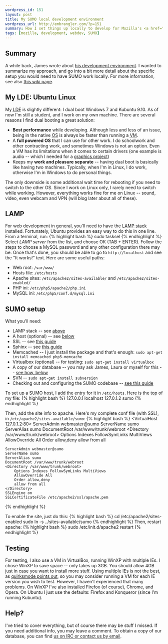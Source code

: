 ```yaml
--- 
wordpress_id: 151
layout: post
title: My SUMO local development environment
wordpress_url: http://embrangler.com/?p=151
summary: How I set things up locally to develop for Mozilla's <a href="http://support.mozilla.com">SUMO</a>.
tags: [mozilla, development, webdev, SUMO]
---
```

## Summary
A while back, James wrote about [his development environment](http://coffeeonthekeyboard.com/local-web-development-323/ "James' local development environment"). I wanted to summarize my approach, and go into a bit more detail about the specific setup you would need to have SUMO work locally. For more information, see also [this wiki page](http://https://wiki.mozilla.org/Support:Sumodev#Get_Involved).

## My LDE: Ubuntu Linux
My <abbr title="local development environment">LDE</abbr> is slightly different: I dual boot Windows 7 and Kubuntu 9.10. As of now I'm still a student, and I work on my own machine. There are several reasons I find dual booting a great solution:

* __Best performance__ while developing. Although less and less of an issue, being in the native <abbr title="Operating System">OS</abbr> is always be faster than running a <abbr title="Virtual Machine">VM</abbr>.
* A __full powered OS__ that I can use for other work. I do schoolwork and other contracting work, and sometimes Windows is not an option. Even a VM has its limitations when it comes to certain drivers (one example is audio -- which I needed for a <a title="Music Visualizer for CMPS160" href="http://code.google.com/p/music-visualizer-cs160/">graphics project</a>)
* Keeps my __work and pleasure separate__ -- having dual boot is basically like having two machines. Typically, when I'm in Linux, I do work, otherwise I'm in Windows to do personal things.

The only downside is some additional wait time for rebooting if you need to switch to the other OS. Since I work on Linux only, I rarely need to switch while working. However, everything works fine for me on Linux -- sound, video, even webcam and VPN (will blog later about all of these).

## LAMP
For web development in general, you'll need to have the [LAMP stack](http://en.wikipedia.org/wiki/LAMP_%28software_bundle%29) installed.
Fortunately, Ubuntu provides an easy way to do this in one line. From a terminal, run:
{% highlight bash %}
sudo tasksel
{% endhighlight %}
Select _LAMP server_ from the list, and choose OK (TAB + ENTER). Follow the steps to choose a MySQL password and any other configuration there may be.
Once that's done, you should be able to go to `http://localhost` and see the "It works!" text. Here are some useful paths:

* Web root: `/var/www/`
* Hosts file: `/etc/hosts`
* Apache sites: `/etc/apache2/sites-available/` and `/etc/apache2/sites-enabled/`
* PHP ini: `/etc/php5/apache2/php.ini`
* MySQL ini: `/etc/php5/conf.d/mysql.ini`

## SUMO setup
What you'll need:

* LAMP stack -- see [above](#lamp)
* A host (optional) -- see [below](#host)
* SSL -- see [this guide](http://www.tc.umn.edu/~brams006/selfsign_ubuntu.html)
* Sphinx -- see <a title="installing Sphinx" href="https://wiki.mozilla.org/Support/Sphinx_Installation">this guide</a>
* Memcached -- I just install the package and that's enough: `sudo apt-get install memcached php5-memcache`
* Virtualbox (optional) -- for testing: `sudo apt-get install virtualbox`
* A copy of our database -- you may ask James, Laura or myself for this -- [see how, below](#help)
* SVN -- `sudo apt-get install subversion`
* Checking out and configuring the SUMO codebase -- [see this guide](https://wiki.mozilla.org/Support/SUMO_install_process "checking out and configuring SUMO")

<span id="host">To set up a SUMO host, I add the entry for it in `/etc/hosts`. Here is the top of my file:</span>
{% highlight bash %}
127.0.0.1   localhost
127.0.1.2   sumo
{% endhighlight %}

Then, add the site info to apache. Here's my complete conf file (with SSL), in `/etc/apache2/sites-available/sumo`:
{% highlight bash %}
<VirtualHost 127.0.1.2:80>
    ServerAdmin webmaster@sumo
    ServerName sumo
    ServerAlias sumo
    DocumentRoot /var/www/trunk/webroot
    <Directory /var/www/trunk/webroot>
        Options Indexes FollowSymLinks MultiViews
        AllowOverride All
        Order allow,deny
        allow from all
    </Directory>
</VirtualHost>

<IfModule mod_ssl.c>
<VirtualHost _default_:443>

    ServerAdmin webmaster@sumo
    ServerName sumo
    ServerAlias sumo
    DocumentRoot /var/www/trunk/webroot
    <Directory /var/www/trunk/webroot>
        Options Indexes FollowSymLinks MultiViews
        AllowOverride All
        Order allow,deny
        allow from all
    </Directory>
    SSLEngine on
    SSLCertificateFile /etc/apache2/ssl/apache.pem
</VirtualHost>
</IfModule>
{% endhighlight %}

To enable the site, just do this:
{% highlight bash %}
cd /etc/apache2/sites-enabled
sudo ln -s ../sites-available/sumo
{% endhighlight %}
Then, restart apache:
{% highlight bash %}
sudo /etc/init.d/apache2 restart
{% endhighlight %}
## Testing
For testing, I also use a VM in VirtualBox, running WinXP with multiple IEs. I chose WinXP to save space -- only takes up 3GB. You should allow 4GB just in case you want to install more stuff.
Using multiple IEs is not the best, as [quirksmode points out](http://www.quirksmode.org/css/condcom.html), so you may consider running a VM for each IE version you wish to test. However, I haven't experienced that many problems.
On WinXP I've also installed Firefox (of course), Chrome, and Opera. On Ubuntu I just use the defaults: Firefox and Konqueror (since I'm running Kubuntu).

## Help?
I've tried to cover everything, but of course there may be stuff I missed. If you need additional info, you may leave a comment.
To obtain a copy of our database, you can find [us on IRC or contact us by email](https://wiki.mozilla.org/Support:Sumodev#Get_Involved).

